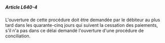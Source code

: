 ##### Article L640-4

L'ouverture de cette procédure doit être demandée par le débiteur au plus tard dans les quarante-cinq jours qui suivent la cessation des paiements, s'il n'a pas dans ce délai demandé l'ouverture d'une procédure de conciliation.

